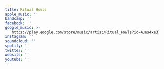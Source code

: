 ```yaml
---
title: Ritual Howls
apple_music: ''
bandcamp: ''
facebook: ''
google_music: >-
   https://play.google.com/store/music/artist/Ritual_Howls?id=Aues4xe37rnrxv7vucnq7fafzeq
instagram: ''
soundcloud: ''
spotify: ''
twitter: ''
website: ''
youtube: ''
---
```

